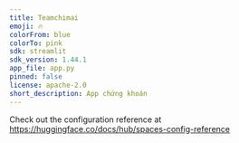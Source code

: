 ```yaml
---
title: Teamchimai
emoji: 🔥
colorFrom: blue
colorTo: pink
sdk: streamlit
sdk_version: 1.44.1
app_file: app.py
pinned: false
license: apache-2.0
short_description: App chứng khoán
---
```


Check out the configuration reference at https://huggingface.co/docs/hub/spaces-config-reference
